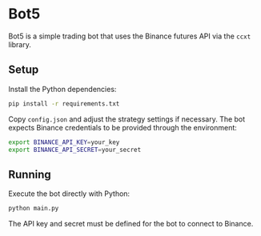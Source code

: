 # Bot5

Bot5 is a simple trading bot that uses the Binance futures API via the
`ccxt` library.

## Setup

Install the Python dependencies:

```bash
pip install -r requirements.txt
```

Copy `config.json` and adjust the strategy settings if necessary. The bot
expects Binance credentials to be provided through the environment:

```bash
export BINANCE_API_KEY=your_key
export BINANCE_API_SECRET=your_secret
```

## Running

Execute the bot directly with Python:

```bash
python main.py
```

The API key and secret must be defined for the bot to connect to Binance.
